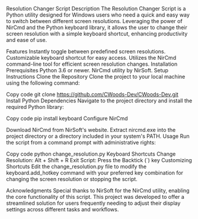 Resolution Changer Script
Description
The Resolution Changer Script is a Python utility designed for Windows users who need a quick and easy way to switch between different screen resolutions. Leveraging the power of NirCmd and the Python keyboard library, it allows the user to change their screen resolution with a simple keyboard shortcut, enhancing productivity and ease of use.

Features
Instantly toggle between predefined screen resolutions.
Customizable keyboard shortcut for easy access.
Utilizes the NirCmd command-line tool for efficient screen resolution changes.
Installation
Prerequisites
Python 3.6 or newer.
NirCmd utility by NirSoft.
Setup Instructions
Clone the Repository
Clone the project to your local machine using the following command:

Copy code
git clone https://github.com/CWoods-Dev/CWoods-Dev.git
Install Python Dependencies
Navigate to the project directory and install the required Python library:

Copy code
pip install keyboard
Configure NirCmd

Download NirCmd from NirSoft's website.
Extract nircmd.exe into the project directory or a directory included in your system's PATH.
Usage
Run the script from a command prompt with administrative rights:

Copy code
python change_resolution.py
Keyboard Shortcuts
Change Resolution: Alt + Shift + R
Exit Script: Press the Backtick (`) key
Customizing Shortcuts
Edit the change_resolution.py file to modify the keyboard.add_hotkey command with your preferred key combination for changing the screen resolution or stopping the script.

Acknowledgments
Special thanks to NirSoft for the NirCmd utility, enabling the core functionality of this script.
This project was developed to offer a streamlined solution for users frequently needing to adjust their display settings across different tasks and workflows.
